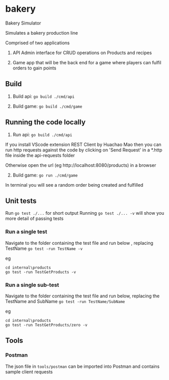 # bakery

Bakery Simulator

Simulates a bakery production line

Comprised of two applications

1. API Admin interface for CRUD operations on Products and recipes

2. Game app that will be the back end for a game where players can fulfil orders to gain points

## Build

1. Build api: `go build ./cmd/api`

2. Build game: `go build ./cmd/game`

## Running the code locally

1. Run api: `go build ./cmd/api`

If you install VScode extension REST Client by Huachao Mao then you can run http requests against the code by clicking on 'Send Request' in a \*.http file inside the api-requests folder

Otherwise open the url (eg http://localhost:8080/products) in a browser

2. Build game: `go run ./cmd/game`

In terminal you will see a random order being created and fulfilled

## Unit tests

Run `go test ./...` for short output
Running `go test ./... -v` will show you more detail of passing tests

### Run a single test

Navigate to the folder containing the test file and run below , replacing TestName 
`go test -run TestName -v`

eg 
```
cd internal\products
go test -run TestGetProducts -v
```

### Run a single sub-test
Navigate to the folder containing the test file and run below, replacing the TestName and SubName
`go test -run TestName/SubName`

eg 
```
cd internal\products
go test -run TestGetProducts/zero -v
```

## Tools

### Postman

The json file in `tools/postman` can be imported into Postman and contains sample client requests
